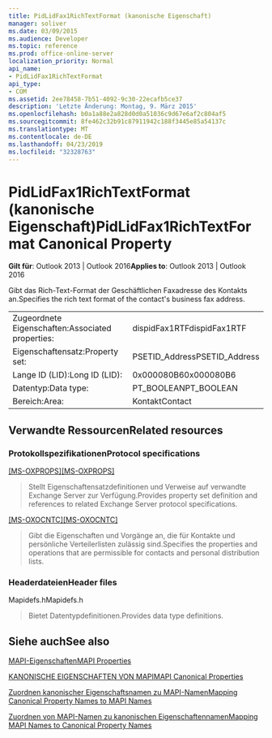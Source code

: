 ```yaml
---
title: PidLidFax1RichTextFormat (kanonische Eigenschaft)
manager: soliver
ms.date: 03/09/2015
ms.audience: Developer
ms.topic: reference
ms.prod: office-online-server
localization_priority: Normal
api_name:
- PidLidFax1RichTextFormat
api_type:
- COM
ms.assetid: 2ee78458-7b51-4092-9c30-22ecafb5ce37
description: 'Letzte Änderung: Montag, 9. März 2015'
ms.openlocfilehash: b0a1a88e2a828d0d0a51036c9d67e6af2c804af5
ms.sourcegitcommit: 8fe462c32b91c87911942c188f3445e85a54137c
ms.translationtype: MT
ms.contentlocale: de-DE
ms.lasthandoff: 04/23/2019
ms.locfileid: "32328763"
---
```

# <a name="pidlidfax1richtextformat-canonical-property"></a><span data-ttu-id="336ba-103">PidLidFax1RichTextFormat (kanonische Eigenschaft)</span><span class="sxs-lookup"><span data-stu-id="336ba-103">PidLidFax1RichTextFormat Canonical Property</span></span>

  
  
<span data-ttu-id="336ba-104">**Gilt für**: Outlook 2013 | Outlook 2016</span><span class="sxs-lookup"><span data-stu-id="336ba-104">**Applies to**: Outlook 2013 | Outlook 2016</span></span> 
  
<span data-ttu-id="336ba-105">Gibt das Rich-Text-Format der Geschäftlichen Faxadresse des Kontakts an.</span><span class="sxs-lookup"><span data-stu-id="336ba-105">Specifies the rich text format of the contact's business fax address.</span></span>
  
|||
|:-----|:-----|
|<span data-ttu-id="336ba-106">Zugeordnete Eigenschaften:</span><span class="sxs-lookup"><span data-stu-id="336ba-106">Associated properties:</span></span>  <br/> |<span data-ttu-id="336ba-107">dispidFax1RTF</span><span class="sxs-lookup"><span data-stu-id="336ba-107">dispidFax1RTF</span></span>  <br/> |
|<span data-ttu-id="336ba-108">Eigenschaftensatz:</span><span class="sxs-lookup"><span data-stu-id="336ba-108">Property set:</span></span>  <br/> |<span data-ttu-id="336ba-109">PSETID_Address</span><span class="sxs-lookup"><span data-stu-id="336ba-109">PSETID_Address</span></span>  <br/> |
|<span data-ttu-id="336ba-110">Lange ID (LID):</span><span class="sxs-lookup"><span data-stu-id="336ba-110">Long ID (LID):</span></span>  <br/> |<span data-ttu-id="336ba-111">0x000080B6</span><span class="sxs-lookup"><span data-stu-id="336ba-111">0x000080B6</span></span>  <br/> |
|<span data-ttu-id="336ba-112">Datentyp:</span><span class="sxs-lookup"><span data-stu-id="336ba-112">Data type:</span></span>  <br/> |<span data-ttu-id="336ba-113">PT_BOOLEAN</span><span class="sxs-lookup"><span data-stu-id="336ba-113">PT_BOOLEAN</span></span>  <br/> |
|<span data-ttu-id="336ba-114">Bereich:</span><span class="sxs-lookup"><span data-stu-id="336ba-114">Area:</span></span>  <br/> |<span data-ttu-id="336ba-115">Kontakt</span><span class="sxs-lookup"><span data-stu-id="336ba-115">Contact</span></span>  <br/> |
   
## <a name="related-resources"></a><span data-ttu-id="336ba-116">Verwandte Ressourcen</span><span class="sxs-lookup"><span data-stu-id="336ba-116">Related resources</span></span>

### <a name="protocol-specifications"></a><span data-ttu-id="336ba-117">Protokollspezifikationen</span><span class="sxs-lookup"><span data-stu-id="336ba-117">Protocol specifications</span></span>

<span data-ttu-id="336ba-118">[[MS-OXPROPS]](https://msdn.microsoft.com/library/f6ab1613-aefe-447d-a49c-18217230b148%28Office.15%29.aspx)</span><span class="sxs-lookup"><span data-stu-id="336ba-118">[[MS-OXPROPS]](https://msdn.microsoft.com/library/f6ab1613-aefe-447d-a49c-18217230b148%28Office.15%29.aspx)</span></span>
  
> <span data-ttu-id="336ba-119">Stellt Eigenschaftensatzdefinitionen und Verweise auf verwandte Exchange Server zur Verfügung.</span><span class="sxs-lookup"><span data-stu-id="336ba-119">Provides property set definition and references to related Exchange Server protocol specifications.</span></span>
    
<span data-ttu-id="336ba-120">[[MS-OXOCNTC]](https://msdn.microsoft.com/library/9b636532-9150-4836-9635-9c9b756c9ccf%28Office.15%29.aspx)</span><span class="sxs-lookup"><span data-stu-id="336ba-120">[[MS-OXOCNTC]](https://msdn.microsoft.com/library/9b636532-9150-4836-9635-9c9b756c9ccf%28Office.15%29.aspx)</span></span>
  
> <span data-ttu-id="336ba-121">Gibt die Eigenschaften und Vorgänge an, die für Kontakte und persönliche Verteilerlisten zulässig sind.</span><span class="sxs-lookup"><span data-stu-id="336ba-121">Specifies the properties and operations that are permissible for contacts and personal distribution lists.</span></span>
    
### <a name="header-files"></a><span data-ttu-id="336ba-122">Headerdateien</span><span class="sxs-lookup"><span data-stu-id="336ba-122">Header files</span></span>

<span data-ttu-id="336ba-123">Mapidefs.h</span><span class="sxs-lookup"><span data-stu-id="336ba-123">Mapidefs.h</span></span>
  
> <span data-ttu-id="336ba-124">Bietet Datentypdefinitionen.</span><span class="sxs-lookup"><span data-stu-id="336ba-124">Provides data type definitions.</span></span>
    
## <a name="see-also"></a><span data-ttu-id="336ba-125">Siehe auch</span><span class="sxs-lookup"><span data-stu-id="336ba-125">See also</span></span>



[<span data-ttu-id="336ba-126">MAPI-Eigenschaften</span><span class="sxs-lookup"><span data-stu-id="336ba-126">MAPI Properties</span></span>](mapi-properties.md)
  
[<span data-ttu-id="336ba-127">KANONISCHE EIGENSCHAFTEN VON MAPI</span><span class="sxs-lookup"><span data-stu-id="336ba-127">MAPI Canonical Properties</span></span>](mapi-canonical-properties.md)
  
[<span data-ttu-id="336ba-128">Zuordnen kanonischer Eigenschaftsnamen zu MAPI-Namen</span><span class="sxs-lookup"><span data-stu-id="336ba-128">Mapping Canonical Property Names to MAPI Names</span></span>](mapping-canonical-property-names-to-mapi-names.md)
  
[<span data-ttu-id="336ba-129">Zuordnen von MAPI-Namen zu kanonischen Eigenschaftennamen</span><span class="sxs-lookup"><span data-stu-id="336ba-129">Mapping MAPI Names to Canonical Property Names</span></span>](mapping-mapi-names-to-canonical-property-names.md)

